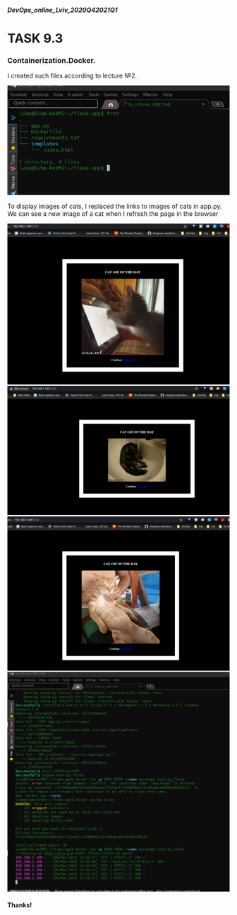 ##### DevOps_online_Lviv_2020Q42021Q1
# TASK 9.3

### Containerization.Docker.


I created such files according to lecture №2. 

<p align="left">
<img src ="./images/9.3_files.png" alt="cat_passwd">
</p>

To display images of cats, I replaced the links to images of cats in app.py. We can see a new image of a cat when I refresh the page in the browser

<p align="left">
<img src ="./images/9.3_Cat_1.png" alt="cat_passwd">
<img src ="./images/9.3_Cat_2.png" alt="cat_passwd">
<img src ="./images/9.3_Cat_3.png" alt="cat_passwd">
<img src ="./images/9.3_App_start.png" alt="cat_passwd">
</p>

#### Thanks!




